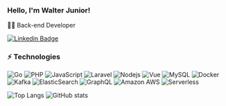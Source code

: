 ### Hello, I'm Walter Junior! 

👨‍💻 Back-end Developer

[![Linkedin Badge](https://img.shields.io/badge/-WalterPaes-blue?style=flat-square&logo=Linkedin&logoColor=white&link=https://www.linkedin.com/in/walter-paes/)](https://www.linkedin.com/in/walter-paes/)

### ⚡ Technologies

![Go](https://img.shields.io/badge/-Go-black?style=flat-square&logo=go)
![PHP](https://img.shields.io/badge/-PHP-black?style=flat-square&logo=php)
![JavaScript](https://img.shields.io/badge/-JavaScript-black?style=flat-square&logo=javascript)
![Laravel](https://img.shields.io/badge/-Laravel-black?style=flat-square&logo=laravel)
![Nodejs](https://img.shields.io/badge/-Nodejs-black?style=flat-square&logo=Node.js)
![Vue](https://img.shields.io/badge/-Vue-black?style=flat-square&logo=vue.js)
![MySQL](https://img.shields.io/badge/-MySQL-black?style=flat-square&logo=mysql)
![Docker](https://img.shields.io/badge/-Docker-black?style=flat-square&logo=docker)
![Kafka](https://img.shields.io/badge/-Kafka-black?style=flat-square&logo=Apache-Kafka)
![ElasticSearch](https://img.shields.io/badge/-ElasticSearch-black?style=flat-square&logo=elasticsearch)
![GraphQL](https://img.shields.io/badge/-GraphQL-black?style=flat-square&logo=graphql)
![Amazon AWS](https://img.shields.io/badge/Amazon%20AWS-black?style=flat-square&logo=amazon-aws)
![Serverless](https://img.shields.io/badge/-Serverless-black?style=flat-square&logo=serverless)

![Top Langs](https://github-readme-stats.vercel.app/api/top-langs/?username=WalterPaes&hide=TeX&layout=compact)
![GitHub stats](https://github-readme-stats.vercel.app/api?username=WalterPaes&hide=contribs)
